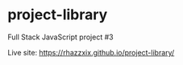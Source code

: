 # project-library
Full Stack JavaScript project #3

Live site: https://rhazzxix.github.io/project-library/
